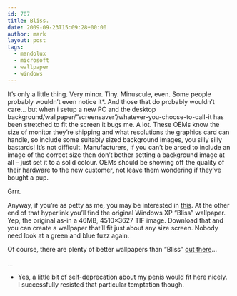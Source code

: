 ```yaml
---
id: 707
title: Bliss.
date: 2009-09-23T15:09:28+00:00
author: mark
layout: post
tags:
  - mandolux
  - microsoft
  - wallpaper
  - windows
---
```

It&#8217;s only a little thing. Very minor. Tiny. Minuscule, even. Some people probably wouldn&#8217;t even notice it*. And those that do probably wouldn&#8217;t care&#8230; but when i setup a new PC and the desktop background/wallpaper/&#8221;screensaver&#8221;/whatever-you-choose-to-call-it has been stretched to fit the screen it bugs me. A lot. These OEMs know the size of monitor they&#8217;re shipping and what resolutions the graphics card can handle, so include some suitably sized background images, you silly silly bastards! It&#8217;s not difficult. Manufacturers, if you can&#8217;t be arsed to include an image of the correct size then don&#8217;t bother setting a background image at all &#8211; just set it to a solid colour. OEMs should be showing off the quality of their hardware to the new customer, not leave them wondering if they&#8217;ve bought a pup.

Grrr.

Anyway, if you&#8217;re as petty as me, you may be interested in [this](http://mediaserver.ts.fujitsu.com/mediaserver/clientview/server/marcom/index.cfm?itemsperPage=36&fuseaction=list&page=1&fid=S2506&search=false&CFID=949080&CFToken=96324357). At the other end of that hyperlink you&#8217;ll find the original Windows XP &#8220;Bliss&#8221; wallpaper. Yep, the original as-in a 46MB, 4510&#215;3627 TIF image. Download that and you can create a wallpaper that&#8217;ll fit just about any size screen. Nobody need look at a green and blue fuzz again.

Of course, there are plenty of better wallpapers than &#8220;Bliss&#8221; [out there](http://mandolux.com/)&#8230;

<span style="color: #c0c0c0;">&#8230;</span>

* Yes, a little bit of self-deprecation about my penis would fit here nicely. I successfully resisted that particular temptation though.